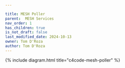```yaml
---

title: MESH Poller
parent:  MESH Services
nav_order: 1
has_children: true
is_not_draft: false
last_modified_date: 2024-10-13
owner: Tom D'Roza
author: Tom D'Roza
---
```


{% include diagram.html title="c4code-mesh-poller" %}
